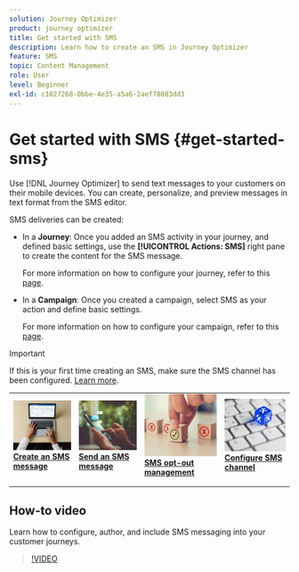 ```yaml
---
solution: Journey Optimizer
product: journey optimizer
title: Get started with SMS
description: Learn how to create an SMS in Journey Optimizer
feature: SMS
topic: Content Management
role: User
level: Beginner
exl-id: c1027268-0bbe-4e35-a5a6-2aef78083dd3
---
```

# Get started with SMS {#get-started-sms}

Use [!DNL Journey Optimizer] to send text messages to your customers on their mobile devices. You can create, personalize, and preview messages in text format from the SMS editor.

SMS deliveries can be created:

* In a **Journey**: Once you added an SMS activity in your journey, and defined basic settings, use the **[!UICONTROL Actions: SMS]** right pane to create the content for the SMS message. 

    For more information on how to configure your journey, refer to this [page](../building-journeys/journey-gs.md).

* In a **Campaign**: Once you created a campaign, select SMS as your action and define basic settings. 

    For more information on how to configure your campaign, refer to this [page](../campaigns/create-campaign.md#configure).


>[!IMPORTANT]
>
>If this is your first time creating an SMS, make sure the SMS channel has been configured. [Learn more](sms-configuration.md).

<table style="table-layout:fixed"><tr style="border: 0;">
<td>
<a href="create-sms.md">
<img alt="Lead" src="../assets/do-not-localize/sms-create.jpeg">
</a>
<div><a href="create-sms.md"><strong>Create an SMS message</strong>
</div>
<p>
</td>
<td>
<a href="send-sms.md">
<img alt="Infrequent" src="../assets/do-not-localize/sms-sending.jpg">
</a>
<div>
<a href="send-sms.md"><strong>Send an SMS message</strong></a>
</div>
<p></td>
<td>
<a href="sms-opt-out.md">
<img alt="Validation" src="../assets/do-not-localize/sms-opt-out.jpg">
</a>
<div>
<a href="sms-opt-out.md"><strong>SMS opt-out management</strong></a>
</div>
<p>
</td>
<td>
<a href="sms-configuration.md">
<img alt="Validation" src="../assets/do-not-localize/sms-config.jpg">
</a>
<div>
<a href="sms-configuration.md"><strong>Configure SMS channel</strong></a>
</div>
<p>
</td>
</tr></table>

## How-to video

Learn how to configure, author, and include SMS messaging into your customer journeys.

>[!VIDEO](https://video.tv.adobe.com/v/3420509?learn=on)
